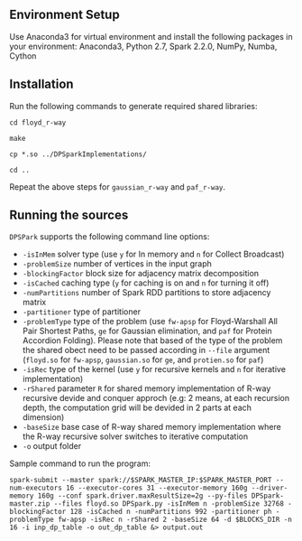 ## Environment Setup

Use Anaconda3 for virtual environment and install the following packages in your environment: Anaconda3, Python 2.7, Spark 2.2.0, NumPy, Numba, Cython


## Installation

Run the following commands to generate required shared libraries:

`cd floyd_r-way`

`make`

`cp *.so ../DPSparkImplementations/`

`cd ..`

Repeat the above steps for `gaussian_r-way` and `paf_r-way`.

## Running the sources

`DPSPark` supports the following command line options:

* `-isInMem` solver type (use `y` for In memory and `n` for Collect Broadcast)
* `-problemSize` number of vertices in the input graph
* `-blockingFactor` block size for adjacency matrix decomposition
* `-isCached` caching type (`y` for caching is on and `n` for turning it off)
* `-numPartitions` number of Spark RDD partitions to store adjacency matrix
* `-partitioner` type of partitioner
* `-problemType` type of the problem (use `fw-apsp` for Floyd-Warshall All Pair Shortest Paths, `ge` for Gaussian elimination, and `paf` for Protein Accordion Folding). Please note that based of the type of the problem the shared obect need to be passed according in `--file` argument (`floyd.so` for `fw-apsp`, `gaussian.so` for `ge`, and `protien.so` for `paf`)
* `-isRec` type of the kernel (use `y` for recursive kernels and `n` for iterative implementation)
* `-rShared` parameter `R` for shared memory implementation of R-way recursive devide and conquer approch (e.g: 2 means, at each recursion depth, the computation grid will be devided in 2 parts at each dimension)
* `-baseSize` base case of R-way shared memory implementation where the R-way recursive solver switches to iterative computation
* `-o` output folder

Sample command to run the program:

`spark-submit --master spark://$SPARK_MASTER_IP:$SPARK_MASTER_PORT --num-executors 16 --executor-cores 31 --executor-memory 160g --driver-memory 160g --conf spark.driver.maxResultSize=2g --py-files DPSpark-master.zip --files floyd.so DPSpark.py -isInMem n -problemSize 32768 -blockingFactor 128 -isCached n -numPartitions 992 -partitioner ph -problemType fw-apsp -isRec n -rShared 2 -baseSize 64 -d $BLOCKS_DIR -n 16 -i inp_dp_table -o out_dp_table &> output.out`
